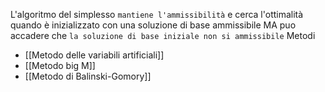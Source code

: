 L'algoritmo del simplesso `mantiene l'ammissibilità` e cerca l'ottimalità quando è inizializzato con una soluzione di base ammissibile MA puo accadere che `la soluzione di base iniziale non si ammissibile`
Metodi
- [[Metodo delle variabili artificiali]]
- [[Metodo big M]]
- [[Metodo di Balinski-Gomory]]